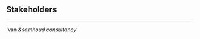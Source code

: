 <!-- .slide: data-background="#009EE0"> -->
<!-- .slide: data-background-image="css/theme/images/bg-cinema.jpg"> -->
<!-- .slide: data-background-size="cover"> -->

## Stakeholders
---
'van *&samhoud consultancy*'